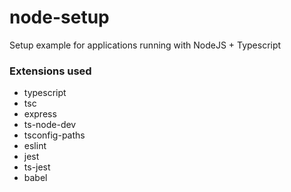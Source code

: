 # node-setup
Setup example for applications running with NodeJS + Typescript

### Extensions used

- typescript
- tsc
- express
- ts-node-dev
- tsconfig-paths
- eslint
- jest
- ts-jest
- babel

